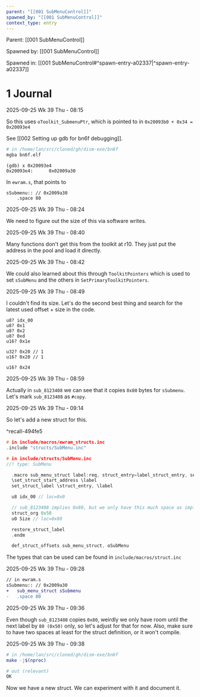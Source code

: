 ```yaml
---
parent: "[[001 SubMenuControl]]"
spawned_by: "[[001 SubMenuControl]]"
context_type: entry
---
```


Parent: [[001 SubMenuControl]]

Spawned by: [[001 SubMenuControl]] 

Spawned in: [[001 SubMenuControl#^spawn-entry-a02337|^spawn-entry-a02337]]

# 1 Journal

2025-09-25 Wk 39 Thu - 08:15

So this uses `oToolkit_SubmenuPtr`, which is pointed to in  `0x20093b0 + 0x34 = 0x20093e4` 

See [[002 Setting up gdb for bn6f debugging]].

```sh
# in /home/lan/src/cloned/gh/dism-exe/bn6f
mgba bn6f.elf
```

```
(gdb) x 0x20093e4
0x20093e4:      0x02009a30
```

In `ewram.s`, that points to 

```
sSubmenu:: // 0x2009a30
	.space 80
```

2025-09-25 Wk 39 Thu - 08:24

We need to figure out the size of this via software writes.

2025-09-25 Wk 39 Thu - 08:40

Many functions don't get this from the toolkit at r10. They just put the address in the pool and load it directly.

2025-09-25 Wk 39 Thu - 08:42

We could also learned about this through `ToolkitPointers` which is used to set `sSubMenu` and the others in `SetPrimaryToolkitPointers`. 

2025-09-25 Wk 39 Thu - 08:49

I couldn't find its size. Let's do the second best thing and search for the latest used offset + size in the code.

```
u8? idx_00
u8? 0x1
u8? 0x2
u8? 0xd
u16? 0x1e

u32? 0x20 // 1
u16? 0x20 // 1

u16? 0x24
```

2025-09-25 Wk 39 Thu - 08:59

Actually in `sub_8123408` we can see that it copies `0x80` bytes for `sSubmenu`.  Let's mark `sub_8123408` as `#copy`. 

2025-09-25 Wk 39 Thu - 09:14

So let's add a new struct for this.

^recall-494fe5

```C
# in include/macros/ewram_structs.inc
.include "structs/SubMenu.inc"
```

```C
# in include/structs/SubMenu.inc
//! type: SubMenu

  .macro sub_menu_struct label:req, struct_entry=label_struct_entry, set_struct_start_address=set_struct_start_address
  \set_struct_start_address \label
  set_struct_label \struct_entry, \label

  u8 idx_00 // loc=0x0

  // sub_8123408 implies 0x80, but we only have this much space as implied by ewram.s
  struct_org 0x50
  u0 Size // loc=0x80

  restore_struct_label
  .endm

  def_struct_offsets sub_menu_struct, oSubMenu

```

The types that can be used can be found in `include/macros/struct.inc`

2025-09-25 Wk 39 Thu - 09:28

```diff
// in ewram.s
sSubmenu:: // 0x2009a30
+	sub_menu_struct sSubmenu
-	.space 80
```

2025-09-25 Wk 39 Thu - 09:36

Even though `sub_8123408` copies `0x80`, weirdly we only have room until the next label by `80 (0x50)` only, so let's adjust for that for now. Also, make sure to have two spaces at least for the struct definition, or it won't compile.

2025-09-25 Wk 39 Thu - 09:38

```sh
# in /home/lan/src/cloned/gh/dism-exe/bn6f
make -j$(nproc)

# out (relevant)
OK
```

Now we have a new struct. We can experiment with it and document it.